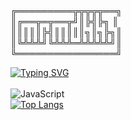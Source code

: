 ## 
╔═════════╦╦╦╦╦══╗</br>
║╔══╦═╦══╦╝║╠╣╠╗  ║</br>
║║║║║╠╣║║║║║╗║╗╠╗║</br>
║╚╩╩╩╝╚╩╩╩═╩╩╩╩╩╝║</br>
╚════════════════╝</br>

[![Typing SVG](https://readme-typing-svg.herokuapp.com?color=%2336BCF7&lines=what's+up)](https://git.io/typing-svg)</br></br>
![JavaScript](https://img.shields.io/badge/javascript-%23323330.svg?style=for-the-badge&logo=javascript&logoColor=%23F7DF1E)</br>
[![Top Langs](https://github-readme-stats.vercel.app/api/top-langs/?username=marmadukkk&layout=compact)](https://github.com/marmadukkk/github-readme-stats)
